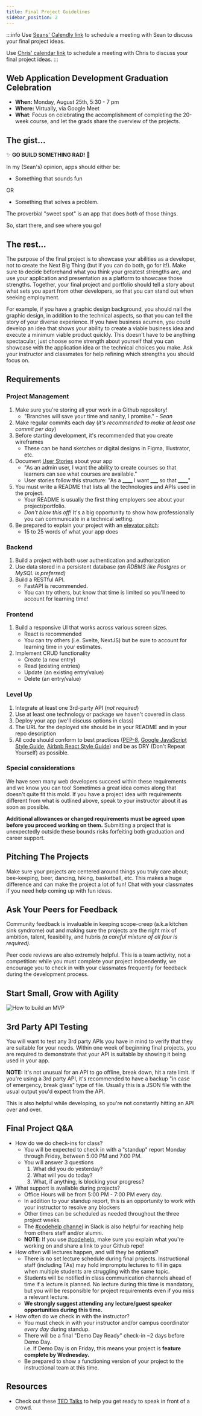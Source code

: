 ```yaml
---
title: Final Project Guidelines
sidebar_position: 2
---
```


<!-- markdownlint-disable no-inline-html no-trailing-punctuation -->

:::info
Use [Seans' Calendly link](https://calendly.com/sean-i9y/final-project-planning) to schedule a meeting with Sean to discuss your final project ideas.

Use [Chris' calendar link](https://calendar.app.google/HPYVPM24nDCuV47F6) to schedule a meeting with Chris to discuss your final project ideas.
:::

## Web Application Development Graduation Celebration

- **When:** Monday, August 25th, 5:30 - 7 pm
- **Where:** Virtually, via Google Meet
- **What**: Focus on celebrating the accomplishment of completing the 20-week course, and let the grads share the overview of the projects.

## The gist...

:sparkles: **GO BUILD SOMETHING RAD!** :rainbow:

In my (Sean's) opinion, apps should either be:

- Something that sounds fun

OR

- Something that solves a problem.

The proverbial "sweet spot" is an app that does _both_ of those things.

So, start there, and see where you go!

## The rest...

The purpose of the final project is to showcase your abilities as a developer, not to create the Next Big Thing (but if you can do both, go for it!). Make sure to decide beforehand what you think your greatest strengths are, and use your application and presentation as a platform to showcase those strengths. Together, your final project and portfolio should tell a story about what sets you apart from other developers, so that you can stand out when seeking employment.

For example, if you have a graphic design background, you should nail the graphic design, in addition to the technical aspects, so that you can tell the story of your diverse experience. If you have business acumen, you could develop an idea that shows your ability to create a viable business idea and execute a minimum viable product quickly. This doesn't have to be anything spectacular, just choose some strength about yourself that you can showcase with the application idea or the technical choices you make. Ask your instructor and classmates for help refining which strengths you should focus on.

## Requirements

### Project Management

1. Make sure you're storing all your work in a Github repository!
   - "Branches will save your time and sanity, I promise." - _Sean_
2. Make regular commits each day (_it's recommended to make at least one commit per day_)
3. Before starting development, it's recommended that you create wireframes
   - These can be hand sketches or digital designs in Figma, Illustrator, etc.
4. Document [User Stories](https://www.atlassian.com/agile/project-management/user-stories) about your app
   - "As an admin user, I want the ability to create courses so that learners can see what courses are available."
   - User stories follow this structure: "As a **\_\_\_\_** I want **\_\_\_** so that **\_\_\_\_**"
5. You must write a README that lists all the technologies and APIs used in the project.
   - Your README is usually the first thing employers see about your project/portfolio.
   - _Don't blow this off!_ It's a big opportunity to show how professionally you can communicate in a technical setting.
6. Be prepared to explain your project with an [elevator pitch](https://www.universitylabpartners.org/blog/how-to-write-a-winning-elevator-pitch):
   - 15 to 25 words of what your app does

### Backend

1. Build a project with both user authentication and authorization
2. Use data stored in a persistent database _(an RDBMS like Postgres or MySQL is preferred)_
3. Build a RESTful API.
   - FastAPI is recommended.
   - You can try others, but know that time is limited so you'll need to account for learning time!

### Frontend

1. Build a responsive UI that works across various screen sizes.
   - React is recommended
   - You can try others (i.e. Svelte, NextJS) but be sure to account for learning time in your estimates.
2. Implement CRUD functionality
   - Create (a new entry)
   - Read (existing entries)
   - Update (an existing entry/value)
   - Delete (an entry/value)

### Level Up

1. Integrate at least one 3rd-party API (_not required_)
2. Use at least one technology or package we haven't covered in class
3. Deploy your app (we'll discuss options in class)
4. The URL for the deployed site should be in your README and in your repo description
5. All code should conform to best practices ([PEP-8](https://peps.python.org/pep-0008/), [Google JavaScript Style Guide](https://google.github.io/styleguide/jsguide.html), [Airbnb React Style Guide](https://github.com/airbnb/javascript/tree/master/react)) and be as DRY (Don't Repeat Yourself) as possible.

### Special considerations

We have seen many web developers succeed within these requirements and we know you can too! Sometimes a great idea comes along that doesn't quite fit this mold. If you have a project idea with requirements different from what is outlined above, speak to your instructor about it as soon as possible.

**Additional allowances or changed requirements must be agreed upon before you proceed working on them.** Submitting a project that is unexpectedly outside these bounds risks forfeiting both graduation and career support.

## Pitching The Projects

Make sure your projects are centered around things you truly care about; bee-keeping, beer, dancing, hiking, basketball, etc. This makes a huge difference and can make the project a lot of fun! Chat with your classmates if you need help coming up with fun ideas.

## Ask Your Peers for Feedback

Community feedback is invaluable in keeping scope-creep (a.k.a kitchen sink syndrome) out and making sure the projects are the right mix of ambition, talent, feasibility, and hubris _(a careful mixture of all four is required)_.

Peer code reviews are also extremely helpful. This is a team activity, not a competition: while you must complete your project indpendently, we encourage you to check in with your classmates frequently for feedback during the development process.

## Start Small, Grow with Agility

![How to build an MVP](./img/how-to-build-a-minimum-viable-product.png)

## 3rd Party API Testing

You will want to test any 3rd party APIs you have in mind to verify that they are suitable for your needs. Within one week of beginning final projects, you are required to demonstrate that your API is suitable by showing it being used in your app.

**NOTE:** It's not unusual for an API to go offline, break down, hit a rate limit. If you're using a 3rd party API, it's recommended to have a backup "in case of emergency, break glass" type of file. Usually this is a JSON file with the usual output you'd expect from the API.

This is also helpful while developing, so you're not constantly hitting an API over and over.

## Final Project Q&A

- How do we do check-ins for class?
  - You will be expected to check in with a "standup" report Monday through Friday, between 5:00 PM and 7:00 PM.
  - You will answer 3 questions
      1. What did you do yesterday?
      2. What will you do today?
      3. What, if anything, is blocking your progress?
- What support is available during projects?
  - Office Hours will be from 5:00 PM - 7:00 PM every day.
  - In addition to your standup report, this is an opportunity to work with your instructor to resolve any blockers
  - Other times can be scheduled as needed throughout the three project weeks.
  - The [#codehelp channel](https://buildcarolina.slack.com/archives/CM857C3K7) in Slack is also helpful for reaching help from others staff and/or alumni.
  - **NOTE**: If you use [#codehelp](https://buildcarolina.slack.com/archives/CM857C3K7), make sure you explain what you're working on and share a link to your Github repo!
- How often will lectures happen, and will they be optional?
  - There is no set lecture schedule during final projects. Instructional staff (including TAs) may hold impromptu lectures to fill in gaps when multiple students are struggling with the same topic.
  - Students will be notified in class communication channels ahead of time if a lecture is planned. No lecture during this time is mandatory, but you will be responsible for project requirements even if you miss a relevant lecture.
  - **We strongly suggest attending any lecture/guest speaker opportunities during this time.**
- How often do we check in with the instructor?
  - You must check in with your instructor and/or campus coordinator _every day_ during standup.
  - There will be a final "Demo Day Ready" check-in ~2 days before Demo Day.
     <br/> i.e. If Demo Day is on Friday, this means your project is **feature complete by Wednesday.**
  - Be prepared to show a functioning version of your project to the instructional team at this time.

## Resources

- Check out these [TED Talks](https://www.ted.com/playlists/226/before_public_speaking) to help you get ready to speak in front of a crowd.
